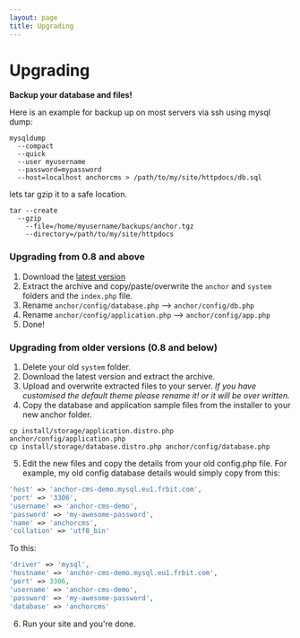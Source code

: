 ```yaml
---
layout: page
title: Upgrading
---
```


# Upgrading

**Backup your database and files!**

Here is an example for backup up on most servers via ssh using mysql dump:

```
mysqldump
  --compact
  --quick
  --user myusername
  --password=mypassword
  --host=localhost anchorcms > /path/to/my/site/httpdocs/db.sql
```

lets tar gzip it to a safe location.

```
tar --create
  --gzip
	--file=/home/myusername/backups/anchor.tgz
	--directory=/path/to/my/site/httpdocs
```

### Upgrading from 0.8 and above

1.	Download the [latest version](//anchorcms.com/download)
2.	Extract the archive and copy/paste/overwrite the `anchor` and `system`
  folders and the `index.php` file.
3.	Rename `anchor/config/database.php` --> `anchor/config/db.php`
4.	Rename `anchor/config/application.php` --> `anchor/config/app.php`
5.	Done!

### Upgrading from older versions (0.8 and below)

1.	Delete your old `system` folder.
2.	Download the latest version and extract the archive.
3.	Upload and overwrite extracted files to your server.
	*If you have customised the default theme please rename it! or it will be over written.*
4.	Copy the database and application sample files from the installer to your new anchor folder.

```
cp install/storage/application.distro.php anchor/config/application.php
cp install/storage/database.distro.php anchor/config/database.php
```

5.	Edit the new files and copy the details from your old config.php file.
  For example, my old config database details would simply copy from this:

``` php
'host' => 'anchor-cms-demo.mysql.eu1.frbit.com',
'port' => '3306',
'username' => 'anchor-cms-demo',
'password' => 'my-awesome-password',
'name' => 'anchorcms',
'collation' => 'utf8_bin'
```

  To this:

``` php
'driver' => 'mysql',
'hostname' => 'anchor-cms-demo.mysql.eu1.frbit.com',
'port' => 3306,
'username' => 'anchor-cms-demo',
'password' => 'my-awesome-password',
'database' => 'anchorcms'
```

6.	Run your site and you're done.
